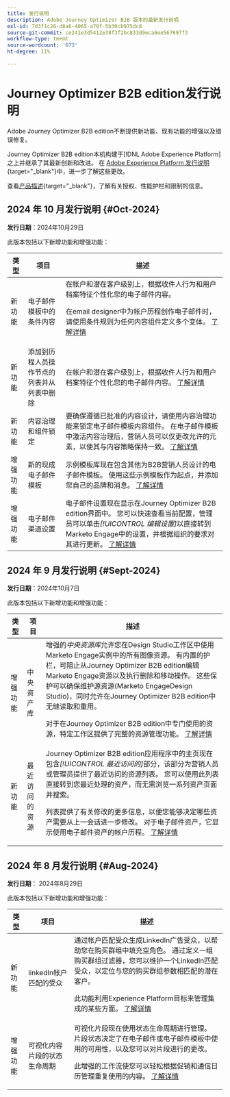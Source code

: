 ```yaml
---
title: 发行说明
description: Adobe Journey Optimizer B2B 版本的最新发行说明
exl-id: 7d3f1c26-d8a6-4065-a70f-5b30cb975dc8
source-git-commit: ce241e3d5412e38f3f2bc833d9eca6ee567697f3
workflow-type: tm+mt
source-wordcount: '673'
ht-degree: 11%

---
```


# Journey Optimizer B2B edition发行说明

Adobe Journey Optimizer B2B edition不断提供新功能、现有功能的增强以及错误修复。

Journey Optimizer B2B edition本机构建于[!DNL Adobe Experience Platform]之上并继承了其最新创新和改进。 在 [Adobe Experience Platform 发行说明](https://experienceleague.adobe.com/zh-hans/docs/experience-platform/release-notes/latest){target="_blank"}中，进一步了解这些更改。

查看[产品描述](https://helpx.adobe.com/legal/product-descriptions/adobe-journey-optimizer-b2b.html){target="_blank"}，了解有关授权、性能护栏和限制的信息。

## 2024 年 10 月发行说明 {#Oct-2024}

**发行日期**：2024年10月29日

此版本包括以下新增功能和增强功能：

| 类型 | 项目 | 描述 |
| ---- | ---- | ----------- |
| 新功能 | 电子邮件模板中的条件内容 | 在帐户和潜在客户级别上，根据收件人行为和用户档案特征个性化您的电子邮件内容。 <p>在email designer中为帐户历程创作电子邮件时，请使用条件规则为任何内容组件定义多个变体。 <a href="../content/conditional-content.md">了解详情</a> |
| 新功能 | 添加到历程人员操作节点的列表并从列表中删除 | 在帐户和潜在客户级别上，根据收件人行为和用户档案特征个性化您的电子邮件内容。 <a href="../journeys/journey-nodes.md#action-nodes">了解详情</a> |
| 新功能 | 内容治理和组件锁定 | 要确保遵循已批准的内容设计，请使用内容治理功能来锁定电子邮件模板内容组件。 在电子邮件模板中激活内容治理后，营销人员可以仅更改允许的元素，以使其与内容策略保持一致。 <a href="../content/template-content-governance.md">了解详情</a> |
| 增强功能 | 新的现成电子邮件模板 | 示例模板库现在包含其他为B2B营销人员设计的电子邮件模板。 使用这些示例模板作为起点，并添加您自己的品牌和消息。 <a href="../content/email-templates.md#select-a-design-template">了解详情</a> |
| 增强功能 | 电子邮件渠道设置 | 电子邮件设置现在显示在Journey Optimizer B2B edition界面中。 您可以快速查看当前配置，管理员可以单击&#x200B;_[!UICONTROL 编辑设置]_&#x200B;以直接转到Marketo Engage中的设置，并根据组织的要求对其进行更新。 <a href="../admin/configure-channels-emails.md">了解详情</a> |

## 2024 年 9 月发行说明 {#Sept-2024}

**发行日期**：2024年10月7日

此版本包括以下新增功能和增强功能：

| 类型 | 项目 | 描述 |
| ---- | ---- | ----------- |
| 增强功能 | 中央资产库 | 增强的&#x200B;_中央资源库_&#x200B;允许您在Design Studio工作区中使用Marketo Engage实例中的所有图像资源。 有内置的护栏，可阻止从Journey Optimizer B2B edition编辑Marketo Engage资源以及执行删除和移动操作。 这些保护可以确保维护源资源(Marketo EngageDesign Studio)，同时允许在Journey Optimizer B2B edition中无缝读取和重用。<p>对于在Journey Optimizer B2B edition中专门使用的资源，特定工作区提供了完整的资源管理功能。 <a href="../content/marketo-engage-design-studio.md">了解详情</a> |
| 新功能 | 最近访问的资源 | Journey Optimizer B2B edition应用程序中的主页现在包含&#x200B;_[!UICONTROL 最近访问的]_&#x200B;部分，该部分为营销人员或管理员提供了最近访问的资源列表。 您可以使用此列表直接转到您最近处理的资产，而无需浏览一系列资产页面并搜索。 <p>列表提供了有关修改的更多信息，以便您能够决定哪些资产需要从上一会话进一步修改。 对于电子邮件资产，它显示使用电子邮件资产的帐户历程。 <a href="../home-page.md">了解详情</a> |

## 2024 年 8 月发行说明 {#Aug-2024}

**发行日期**： 2024年8月29日

此版本包括以下新增功能和增强功能：

| 类型 | 项目 | 描述 |
| ---- | ---- | ----------- |
| 新功能 | linkedIn帐户匹配的受众 | 通过帐户匹配受众生成LinkedIn广告受众，以帮助您在购买群组中填充空角色。 通过定义一组购买群组过滤器，您可以维护一个LinkedIn匹配受众，以定位与您的购买群组参数相匹配的潜在客户。 <p>此功能利用Experience Platform目标来管理集成的某些方面。 <a href="../data/linkedin-account-matched-audiences.md">了解详情</a> |
| 增强功能 | 可视化内容片段的状态生命周期 | 可视化片段现在使用状态生命周期进行管理。 片段状态决定了在电子邮件或电子邮件模板中使用的可用性，以及您可以对片段进行的更改。 <p>此增强的工作流使您可以轻松根据促销和通信日历管理重复使用的内容。 <a href="../content/fragments.md#fragment-status-and-lifecycle">了解详情</a> |
